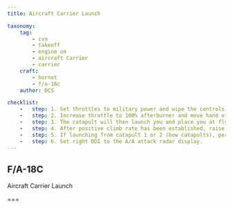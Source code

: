 ```yaml
---
title: Aircraft Carrier Launch 

taxonomy:
    tag:
        - cvn
        - takeoff
        - engine on
        - aircraft Carrier
        - carrier
    craft:
        - hornet
        - f/a-18c
    author: DCS

checklist:
    -   step: 1. Set throttles to military power and wipe the controls by moving control stick in a full circle and then push full forward and back. Then, push both full left and right rudder. 
    -   step: 2. Increase throttle to 100% afterburner and move hand off stick. 
    -   step: 3. The catapult will then launch you and place you at flyaway trim. 
    -   step: 4. After positive climb rate has been established, raise the landing gear [G] and set flaps to AUTO [F]. 
    -   step: 5. If launching from catapult 1 or 2 (bow catapults), perform a clearing turn to the right and then proceed parallel along the carrier BRC for 7 miles at no more than 500 feet / 350 knots. If launching from catapult 3 or 4 (waist catapults), perform the clearing turn to the left. 
    -   step: 6. Set right DDI to the A/A attack radar display. 
---
```


## F/A-18C 
Aircraft Carrier Launch 

===

